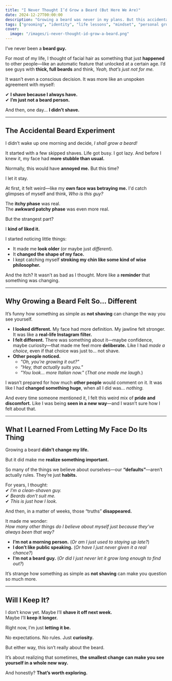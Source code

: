 ```yaml
---
title: "I Never Thought I’d Grow a Beard (But Here We Are)"
date: 2024-12-27T00:00:00
description: "Growing a beard was never in my plans. But this accidental experiment taught me more about identity than I expected."
tags: ["grooming", "identity", "life lessons", "mindset", "personal growth", "self-discovery"]
cover:
  image: "/images/i-never-thought-id-grow-a-beard.png"
---
```

I’ve never been a **beard guy.**  

For most of my life, I thought of facial hair as something that just **happened** to other people—like an automatic feature that unlocked at a certain age. I’d see guys with **thick, full beards** and think, *Yeah, that’s just not for me.*  

It wasn’t even a conscious decision. It was more like an unspoken agreement with myself:  

✔ **I shave because I always have.**  
✔ **I’m just not a beard person.**  

And then, one day... **I didn’t shave.**  

---

## **The Accidental Beard Experiment**  

I didn’t wake up one morning and decide, *I shall grow a beard!*  

It started with a few skipped shaves. Life got busy. I got lazy. And before I knew it, my face had **more stubble than usual.**  

Normally, this would have **annoyed me.** But this time?  

I let it stay.  

At first, it felt weird—like my **own face was betraying me.** I'd catch glimpses of myself and think, *Who is this guy?*  

The **itchy phase** was real.  
The **awkward patchy phase** was even more real.  

But the strangest part?  

I **kind of liked it.**  

I started noticing little things:  
- It made me **look older** (or maybe just *different*).  
- It **changed the shape of my face.**  
- I kept catching myself **stroking my chin like some kind of wise philosopher.**  

And the itch? It wasn’t as bad as I thought. More like a **reminder** that something was changing.  

---

## **Why Growing a Beard Felt So… Different**  

It’s funny how something as simple as **not shaving** can change the way you see yourself.  

- **I looked different.** My face had more definition. My jawline felt stronger. It was like a **real-life Instagram filter.**  
- **I felt different.** There was something about it—maybe confidence, maybe curiosity—that made me feel more **deliberate.** Like I had *made a choice*, even if that choice was just to... not shave.  
- **Other people noticed.**  
  - *"Oh, you’re growing it out?"*  
  - *"Hey, that actually suits you."*  
  - *"You look… more Italian now."* (*That one made me laugh.*)  

I wasn’t prepared for how much **other people** would comment on it. It was like I had **changed something huge**, when all I did was... *nothing.*  

And every time someone mentioned it, I felt this weird mix of **pride and discomfort.** Like I was being **seen in a new way**—and I wasn’t sure how I felt about that.  

---

## **What I Learned From Letting My Face Do Its Thing**  

Growing a beard **didn’t change my life.**  

But it did make me **realize something important.**  

So many of the things we believe about ourselves—our **“defaults”**—aren’t actually rules. They’re just **habits.**  

For years, I thought:  
✔ *I’m a clean-shaven guy.*  
✔ *Beards don’t suit me.*  
✔ *This is just how I look.*  

And then, in a matter of weeks, those “truths” **disappeared.**  

It made me wonder:  
*How many other things do I believe about myself just because they’ve always been that way?*  

- **I’m not a morning person.** (*Or am I just used to staying up late?*)  
- **I don’t like public speaking.** (*Or have I just never given it a real chance?*)  
- **I’m not a beard guy.** (*Or did I just never let it grow long enough to find out?*)  

It’s strange how something as simple as **not shaving** can make you question so much more.  

---

## **Will I Keep It?**  

I don’t know yet. Maybe I’ll **shave it off next week.**  
Maybe I’ll **keep it longer.**  

Right now, I’m just **letting it be.**  

No expectations. No rules. Just **curiosity.**  

But either way, this isn’t really about the beard.  

It’s about realizing that sometimes, **the smallest change can make you see yourself in a whole new way.**  

And honestly? **That’s worth exploring.**  